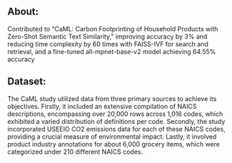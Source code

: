 ## About:
Contributed to "CaML: Carbon Footprinting of Household Products with Zero-Shot Semantic Text Similarity," improving accuracy by 3% and reducing time complexity by 60 times with FAISS-IVF for search and retrieval, and a fine-tuned all-mpnet-base-v2 model achieving 64.55% accuracy

## Dataset:
The CaML study utilized data from three primary sources to achieve its objectives. Firstly, it included an extensive compilation of NAICS descriptions, encompassing over 20,000 rows across 1,016 codes, which exhibited a varied distribution of definitions per code. Secondly, the study incorporated USEEIO CO2 emissions data for each of these NAICS codes, providing a crucial measure of environmental impact. Lastly, it involved product industry annotations for about 6,000 grocery items, which were categorized under 210 different NAICS codes.
